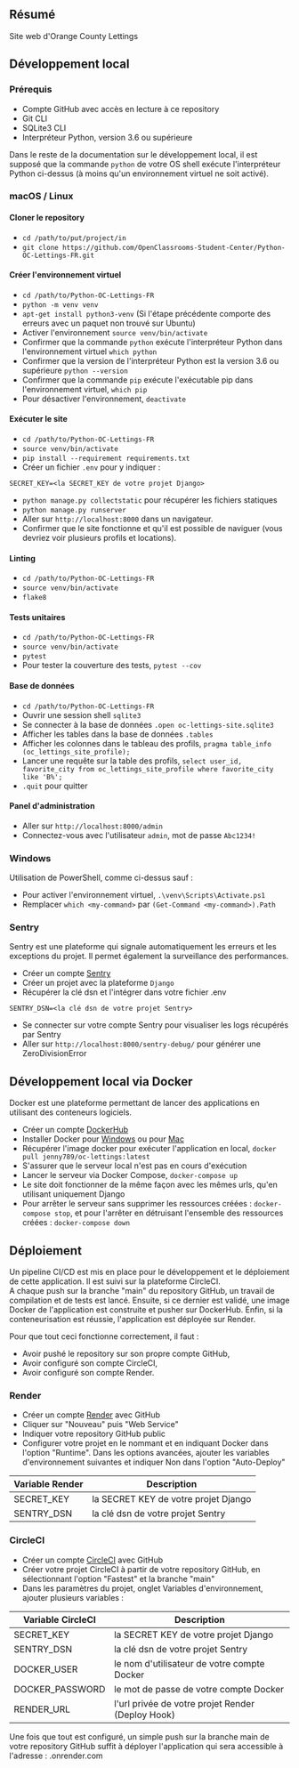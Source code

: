 ## Résumé

Site web d'Orange County Lettings

## Développement local

### Prérequis

- Compte GitHub avec accès en lecture à ce repository
- Git CLI
- SQLite3 CLI
- Interpréteur Python, version 3.6 ou supérieure

Dans le reste de la documentation sur le développement local, il est supposé que la commande `python` de votre OS shell exécute l'interpréteur Python ci-dessus (à moins qu'un environnement virtuel ne soit activé).

### macOS / Linux

#### Cloner le repository

- `cd /path/to/put/project/in`
- `git clone https://github.com/OpenClassrooms-Student-Center/Python-OC-Lettings-FR.git`

#### Créer l'environnement virtuel

- `cd /path/to/Python-OC-Lettings-FR`
- `python -m venv venv`
- `apt-get install python3-venv` (Si l'étape précédente comporte des erreurs avec un paquet non trouvé sur Ubuntu)
- Activer l'environnement `source venv/bin/activate`
- Confirmer que la commande `python` exécute l'interpréteur Python dans l'environnement virtuel
`which python`
- Confirmer que la version de l'interpréteur Python est la version 3.6 ou supérieure `python --version`
- Confirmer que la commande `pip` exécute l'exécutable pip dans l'environnement virtuel, `which pip`
- Pour désactiver l'environnement, `deactivate`

#### Exécuter le site

- `cd /path/to/Python-OC-Lettings-FR`
- `source venv/bin/activate`
- `pip install --requirement requirements.txt`
- Créer un fichier `.env` pour y indiquer :
```
SECRET_KEY=<la SECRET_KEY de votre projet Django>
```
- `python manage.py collectstatic` pour récupérer les fichiers statiques
- `python manage.py runserver`
- Aller sur `http://localhost:8000` dans un navigateur.
- Confirmer que le site fonctionne et qu'il est possible de naviguer (vous devriez voir plusieurs profils et locations).

#### Linting

- `cd /path/to/Python-OC-Lettings-FR`
- `source venv/bin/activate`
- `flake8`

#### Tests unitaires

- `cd /path/to/Python-OC-Lettings-FR`
- `source venv/bin/activate`
- `pytest`
- Pour tester la couverture des tests, `pytest --cov`

#### Base de données

- `cd /path/to/Python-OC-Lettings-FR`
- Ouvrir une session shell `sqlite3`
- Se connecter à la base de données `.open oc-lettings-site.sqlite3`
- Afficher les tables dans la base de données `.tables`
- Afficher les colonnes dans le tableau des profils, `pragma table_info
  (oc_lettings_site_profile);`
- Lancer une requête sur la table des profils, `select user_id, favorite_city from
  oc_lettings_site_profile where favorite_city like 'B%';`
- `.quit` pour quitter

#### Panel d'administration

- Aller sur `http://localhost:8000/admin`
- Connectez-vous avec l'utilisateur `admin`, mot de passe `Abc1234!`

### Windows

Utilisation de PowerShell, comme ci-dessus sauf :

- Pour activer l'environnement virtuel, `.\venv\Scripts\Activate.ps1` 
- Remplacer `which <my-command>` par `(Get-Command <my-command>).Path`

### Sentry

Sentry est une plateforme qui signale automatiquement les erreurs et les 
exceptions du projet. Il permet également la surveillance des performances.

- Créer un compte [Sentry](https://sentry.io/signup/?original_referrer=https%3A%2F%2Fdocs.sentry.io%2F)
- Créer un projet avec la plateforme `Django`
- Récupérer la clé dsn et l'intégrer dans votre fichier .env
```
SENTRY_DSN=<la clé dsn de votre projet Sentry>
```
- Se connecter sur votre compte Sentry pour visualiser les logs récupérés 
  par Sentry
- Aller sur `http://localhost:8000/sentry-debug/` pour générer une 
  ZeroDivisionError


## Développement local via Docker

Docker est une plateforme permettant de lancer des applications en 
utilisant des conteneurs logiciels.

- Créer un compte [DockerHub](https://hub.docker.com/)
- Installer Docker pour [Windows](https://docs.docker.com/desktop/install/windows-install/) ou pour [Mac](https://docs.docker.com/desktop/install/mac-install/)
- Récupérer l'image docker pour exécuter l'application en local, `docker 
  pull jenny789/oc-lettings:latest`
- S'assurer que le serveur local n'est pas en cours d'exécution 
- Lancer le serveur via Docker Compose, `docker-compose up` 
- Le site doit fonctionner de la même façon avec les mêmes urls, qu'en 
  utilisant uniquement Django
- Pour arrêter le serveur sans supprimer les ressources créées : 
  `docker-compose stop`, et pour l'arrêter en détruisant l'ensemble des 
  ressources créées : `docker-compose down`

## Déploiement

Un pipeline CI/CD est mis en place pour le développement et le déploiement 
de cette application. Il est suivi sur la plateforme CircleCI.   
A chaque push sur la branche "main" du repository GitHub, un travail de 
compilation et de tests est lancé. Ensuite, si ce dernier est validé, une image 
Docker de l'application est construite et pusher sur DockerHub. Enfin, si la 
conteneurisation est réussie, l'application est déployée sur Render.

Pour que tout ceci fonctionne correctement, il faut :
- Avoir pushé le repository sur son propre compte GitHub,
- Avoir configuré son compte CircleCI,
- Avoir configuré son compte Render.

### Render

- Créer un compte [Render](https://dashboard.render.com/#) avec GitHub
- Cliquer sur "Nouveau" puis "Web Service"
- Indiquer votre repository GitHub public
- Configurer votre projet en le nommant et en indiquant Docker dans 
  l'option "Runtime". Dans les options avancées, ajouter les variables 
  d'environnement suivantes et indiquer Non dans l'option "Auto-Deploy"

| Variable Render | Description                                       |
|-----------------|---------------------------------------------------|
| SECRET_KEY      | la SECRET KEY de votre projet Django              |
| SENTRY_DSN      | la clé dsn de votre projet Sentry                 |

### CircleCI

- Créer un compte [CircleCI](https://circleci.com/vcs-authorize/?return-to=https%3A%2F%2Fapp.circleci.com%2Fdashboard) 
avec GitHub
- Créer votre projet CircleCI à partir de votre repository GitHub, en 
  sélectionnant l'option "Fastest" et la branche "main"
- Dans les paramètres du projet, onglet Variables d'environnement, ajouter 
  plusieurs variables :

| Variable CircleCI | Description                                       |
|-------------------|---------------------------------------------------|
| SECRET_KEY        | la SECRET KEY de votre projet Django              |
| SENTRY_DSN        | la clé dsn de votre projet Sentry                 |
| DOCKER_USER       | le nom d'utilisateur de votre compte Docker       |
| DOCKER_PASSWORD   | le mot de passe de votre compte Docker            |
| RENDER_URL        | l'url privée de votre projet Render (Deploy Hook) |


Une fois que tout est configuré, un simple push sur la branche main de 
votre repository GitHub suffit à déployer l'application qui sera accessible 
à l'adresse : <nom de votre projet Render>.onrender.com